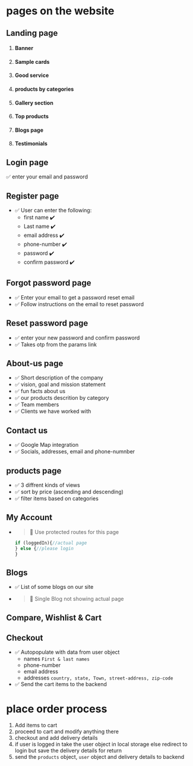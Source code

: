 # pages on the website

## Landing page

1. #### Banner
2. #### Sample cards
3. #### Good service
4. #### products by categories
4. #### Gallery section
4. #### Top products
4. #### Blogs page
4. #### Testimonials


## Login page
✅ enter your email and password

## Register page
- ✅ User can enter the following:
    - first name ✔️
    - Last name ✔️
    - email address ✔️
    - phone-number ✔️
    - password ✔️
    - confirm password ✔️

## Forgot password page
- ✅  Enter your email to get a password reset email
- ✅  Follow instructions on the email to reset password

## Reset password page
- ✅ enter your new password and confirm password
- ✅ Takes otp from the params link

## About-us page
- ✅ Short description of the company
- ✅ vision, goal and mission statement
- ✅ fun facts about us
- ✅ our products descrition by category
- ✅ Team members
- ✅ Clients we have worked with

## Contact us
- ✅ Google Map integration
- ✅ Socials, addresses, email and phone-numnber
<!-- - ⬜  -->

## products page
- ✅ 3 diffrent kinds of views
- ✅ sort by price (ascending and descending)
- ✅ filter items based on categories


## My Account
- > 🚫 Use protected routes for this page

    ```js
    if (loggedIn){//actual page
    } else {//please login
    }
    ```

## Blogs
- ✅ List of some blogs on our site
- > 🚫 Single Blog not showing actual page

## Compare, Wishlist & Cart

## Checkout 
- ✅ Autopopulate with data from user object
    - names `First & last names`
    - phone-number 
    - email address
    - addresses `country, state, Town, street-address, zip-code`
- ✅ Send the cart items to the backend


# place order process
1. Add items to cart
2. proceed to cart and modify anything there
3. checkout and add delivery details
4. if user is logged in take the user object in local storage else redirect to login but save the delivery details for return
5. send the `products` object, `user` object and delivery details to backend
